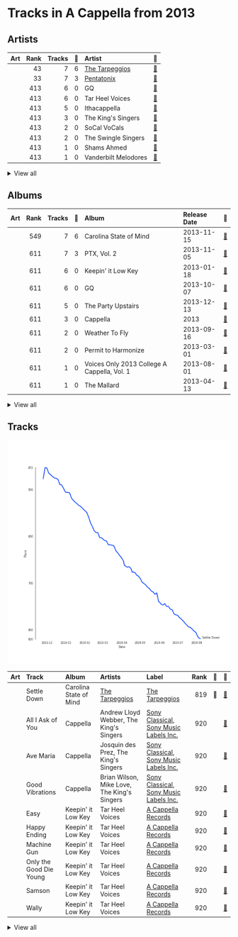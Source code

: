 # Tracks in A Cappella from 2013

## Artists

| Art | Rank | Tracks | 💚 | Artist | 🔗 |
|:---|---:|---:|---:|:---|:---|
| <img src="https://i.scdn.co/image/ab6761610000e5eb4b2621bf3c5f2197ee957582" alt="" width="50" /> | 43 | 7 | 6 | [The Tarpeggios](../../../artists/the_tarpeggios/overview.md) | [🔗](https://open.spotify.com/artist/2HXd5pFHJyaQJr5aXfErrE) |
| <img src="https://i.scdn.co/image/ab6761610000e5eb746dd598cf914934bd27ed7e" alt="" width="50" /> | 33 | 7 | 3 | [Pentatonix](../../../artists/pentatonix/overview.md) | [🔗](https://open.spotify.com/artist/26AHtbjWKiwYzsoGoUZq53) |
| <img src="https://i.scdn.co/image/ab6761610000e5eb0ff2431dd95126c10fdd23f6" alt="" width="50" /> | 413 | 6 | 0 | GQ | [🔗](https://open.spotify.com/artist/6JYedwPn7zEWlTSUda9mev) |
| <img src="https://i.scdn.co/image/ab6761610000e5eb3a9c5b798300322d4bc698f0" alt="" width="50" /> | 413 | 6 | 0 | Tar Heel Voices | [🔗](https://open.spotify.com/artist/1apO6pJsV1nwuF2K8sEsDo) |
| <img src="https://i.scdn.co/image/ab6761610000e5ebd7125855c1ecfb7680363db7" alt="" width="50" /> | 413 | 5 | 0 | Ithacappella | [🔗](https://open.spotify.com/artist/5bPTIGQvxRNjr6wl9yyAct) |
| <img src="https://i.scdn.co/image/ab6761610000e5ebe4536d632bb182e3f82baaaf" alt="" width="50" /> | 413 | 3 | 0 | The King's Singers | [🔗](https://open.spotify.com/artist/5lR7yDVN4z9kahOiUSlMhe) |
| <img src="https://i.scdn.co/image/ab6761610000e5eb78999d4b6fb0847081e2f479" alt="" width="50" /> | 413 | 2 | 0 | SoCal VoCals | [🔗](https://open.spotify.com/artist/5L30XpwHG77eWCZtelTns9) |
| <img src="https://i.scdn.co/image/ab6761610000e5ebc63e900506fdff4b6177f920" alt="" width="50" /> | 413 | 2 | 0 | The Swingle Singers | [🔗](https://open.spotify.com/artist/1ZlFYysRdc6YaUH5FkxPl8) |
| | 413 | 1 | 0 | Shams Ahmed | [🔗](https://open.spotify.com/artist/7rIkgg1ozqQIezA7c8Khf4) |
| <img src="https://i.scdn.co/image/ab6761610000e5eb8cb389217e22c8ecb1846122" alt="" width="50" /> | 413 | 1 | 0 | Vanderbilt Melodores | [🔗](https://open.spotify.com/artist/7HkF8fT7TZlrQsjSgWUEXN) |


<details>
<summary>View all</summary>

| Art | Rank | Tracks | 💚 | Artist | 🔗 |
|:---|---:|---:|---:|:---|:---|
| | 413 | 1 | 0 | Roxorloops & Blady Kris | [🔗](https://open.spotify.com/artist/6HRJOlHBoo07WcZdXZAADI) |
| <img src="https://i.scdn.co/image/ab6761610000e5eb38fb34aecda1243390324d36" alt="" width="50" /> | 413 | 1 | 0 | The Clef Hangers | [🔗](https://open.spotify.com/artist/5wUTXZIMX0mn6MzFA13qfO) |
| <img src="https://i.scdn.co/image/ab67616d0000b27327167af8c348634b70c8a6d4" alt="" width="50" /> | 413 | 1 | 0 | Mike Love | [🔗](https://open.spotify.com/artist/5gr5OoQ4aQdJ3CqOr9v7Bt) |
| <img src="https://i.scdn.co/image/ab6761610000e5eb9f0ec2e6469f7552d8a7ea63" alt="" width="50" /> | 413 | 1 | 0 | University of Rochester YellowJackets | [🔗](https://open.spotify.com/artist/5PdBpsZXvnEbbTe1589fMO) |
| <img src="https://i.scdn.co/image/ab6761610000e5eb5a6fd8ebc62d68a372d51516" alt="" width="50" /> | 413 | 1 | 0 | Andrew Lloyd Webber | [🔗](https://open.spotify.com/artist/4aP1lp10BRYZO658B2NwkG) |
| <img src="https://i.scdn.co/image/a832eaa4d4ff006a419610c2c5d37140efa00225" alt="" width="50" /> | 413 | 1 | 0 | Brian Wilson | [🔗](https://open.spotify.com/artist/4Q82S0VzF8qlCb4PnSDurj) |
| | 413 | 1 | 0 | Emily Shanny | [🔗](https://open.spotify.com/artist/3oWiUIUDPWJmvB8wElpaO5) |
| <img src="https://i.scdn.co/image/a1cac87495158db597c9faa75279cc3e30067c83" alt="" width="50" /> | 413 | 1 | 0 | Josquin des Prez | [🔗](https://open.spotify.com/artist/31f23hmZawdqgp0sECAzE8) |
| | 413 | 1 | 0 | Beejul Khatri | [🔗](https://open.spotify.com/artist/24SlCPf92d5VTzhI0ztENn) |
| <img src="https://i.scdn.co/image/ab6761610000e5eb8c4a9d4a5f8004ad4d0195aa" alt="" width="50" /> | 413 | 1 | 0 | The Nor'easters | [🔗](https://open.spotify.com/artist/1aLfVgwt8eBrpvHcutWmqe) |

</details>


## Albums

| Art | Rank | Tracks | 💚 | Album | Release Date | 🔗 |
|:---|---:|---:|---:|:---|:---|:---|
| <img src="https://i.scdn.co/image/ab67616d0000b2735d990e8b45c848dc22885f89" alt="" width="50" /> | 549 | 7 | 6 | Carolina State of Mind | 2013-11-15 | [🔗](https://open.spotify.com/album/3zKusinRVxdC5s2wOPYBgX) |
| <img src="https://i.scdn.co/image/ab67616d0000b273ea130469113a9c81d9b47801" alt="" width="50" /> | 611 | 7 | 3 | PTX, Vol. 2 | 2013-11-05 | [🔗](https://open.spotify.com/album/12dPqNFIdjiVFSHvtsDmzJ) |
| <img src="https://i.scdn.co/image/ab67616d0000b27371a67f8f5158f054b136bd8a" alt="" width="50" /> | 611 | 6 | 0 | Keepin' it Low Key | 2013-01-18 | [🔗](https://open.spotify.com/album/4EmdqB8w7gEONRX5QLypQZ) |
| <img src="https://i.scdn.co/image/ab67616d0000b273394e39d14be7ff810d0cbf4a" alt="" width="50" /> | 611 | 6 | 0 | GQ | 2013-10-07 | [🔗](https://open.spotify.com/album/3Op25RElrVsFcte612zusf) |
| <img src="https://i.scdn.co/image/ab67616d0000b273bcad2453bb8a140067a4d4e2" alt="" width="50" /> | 611 | 5 | 0 | The Party Upstairs | 2013-12-13 | [🔗](https://open.spotify.com/album/2AIAKP2FxbYNjmwQgAkqZz) |
| <img src="https://i.scdn.co/image/ab67616d0000b273954bf7796ba38ada0568352f" alt="" width="50" /> | 611 | 3 | 0 | Cappella | 2013 | [🔗](https://open.spotify.com/album/3n6JxpdWnHkazMCQxKK5qI) |
| <img src="https://i.scdn.co/image/ab67616d0000b273e82d230ecc34ad6fd5f873c1" alt="" width="50" /> | 611 | 2 | 0 | Weather To Fly | 2013-09-16 | [🔗](https://open.spotify.com/album/2AW4oP7GeAcKOWRY5x7O0o) |
| <img src="https://i.scdn.co/image/ab67616d0000b27304c063cf2fb113fd361d5d34" alt="" width="50" /> | 611 | 2 | 0 | Permit to Harmonize | 2013-03-01 | [🔗](https://open.spotify.com/album/4aHUBNFRDR1DzCO8GULLTD) |
| <img src="https://i.scdn.co/image/ab67616d0000b273dde0ec88fc58ec6a54ad25a5" alt="" width="50" /> | 611 | 1 | 0 | Voices Only 2013 College A Cappella, Vol. 1 | 2013-08-01 | [🔗](https://open.spotify.com/album/6zr4GyBIMy2GRvIGPflYaK) |
| <img src="https://i.scdn.co/image/ab67616d0000b273a244382317586a8decdf240c" alt="" width="50" /> | 611 | 1 | 0 | The Mallard | 2013-04-13 | [🔗](https://open.spotify.com/album/2IV5LQ4DzCjAIVwYZMHYgo) |


<details>
<summary>View all</summary>

| Art | Rank | Tracks | 💚 | Album | Release Date | 🔗 |
|:---|---:|---:|---:|:---|:---|:---|
| <img src="https://i.scdn.co/image/ab67616d0000b273d287779de0a37b217bc2f7e8" alt="" width="50" /> | 611 | 1 | 0 | Equilibrium | 2013-11-17 | [🔗](https://open.spotify.com/album/6BeTGjWVDQLQhdSM5MBziy) |
| <img src="https://i.scdn.co/image/ab67616d0000b2734c29cb8d443b45f43e78e9f5" alt="" width="50" /> | 611 | 1 | 0 | Encore | 2013-05-03 | [🔗](https://open.spotify.com/album/1AN2Vv5PecNjJEmzys8Gru) |

</details>


## Tracks

![Track score ranking over time](../../../images/playlists/a_cappella/2013/tracks_time_series.png)

| Art | Track | Album | Artists | Label | Rank | 💚 | 🔗 |
|:---|:---|:---|:---|:---|---:|:---|:---|
| <img src="https://i.scdn.co/image/ab67616d0000b2735d990e8b45c848dc22885f89" alt="" width="50" /> | Settle Down | Carolina State of Mind | [The Tarpeggios](../../../artists/the_tarpeggios/overview.md) | [The Tarpeggios](../../../labels/the_tarpeggios) | 819 | 💚 | [🔗](https://open.spotify.com/track/2RGGnyqlJ65QcpA4FggZ2x) |
| <img src="https://i.scdn.co/image/ab67616d0000b273954bf7796ba38ada0568352f" alt="" width="50" /> | All I Ask of You | Cappella | Andrew Lloyd Webber, The King's Singers | [Sony Classical](../../../labels/sony_classical), [Sony Music Labels Inc.](../../../labels/sony_music_labels_inc_) | 920 | | [🔗](https://open.spotify.com/track/5JTRLqApDZKaIwcopt1d9p) |
| <img src="https://i.scdn.co/image/ab67616d0000b273954bf7796ba38ada0568352f" alt="" width="50" /> | Ave Maria | Cappella | Josquin des Prez, The King's Singers | [Sony Classical](../../../labels/sony_classical), [Sony Music Labels Inc.](../../../labels/sony_music_labels_inc_) | 920 | | [🔗](https://open.spotify.com/track/6xBGuah2AMT6y5S0HlztUU) |
| <img src="https://i.scdn.co/image/ab67616d0000b273954bf7796ba38ada0568352f" alt="" width="50" /> | Good Vibrations | Cappella | Brian Wilson, Mike Love, The King's Singers | [Sony Classical](../../../labels/sony_classical), [Sony Music Labels Inc.](../../../labels/sony_music_labels_inc_) | 920 | | [🔗](https://open.spotify.com/track/14LgsPIZ7xKsfkM50VjxuA) |
| <img src="https://i.scdn.co/image/ab67616d0000b27371a67f8f5158f054b136bd8a" alt="" width="50" /> | Easy | Keepin' it Low Key | Tar Heel Voices | [A Cappella Records](../../../labels/a_cappella_records) | 920 | | [🔗](https://open.spotify.com/track/37vwAtZv5XEbpg0uetfdcB) |
| <img src="https://i.scdn.co/image/ab67616d0000b27371a67f8f5158f054b136bd8a" alt="" width="50" /> | Happy Ending | Keepin' it Low Key | Tar Heel Voices | [A Cappella Records](../../../labels/a_cappella_records) | 920 | | [🔗](https://open.spotify.com/track/72bpNdFjmdbiLFGV1w92RY) |
| <img src="https://i.scdn.co/image/ab67616d0000b27371a67f8f5158f054b136bd8a" alt="" width="50" /> | Machine Gun | Keepin' it Low Key | Tar Heel Voices | [A Cappella Records](../../../labels/a_cappella_records) | 920 | | [🔗](https://open.spotify.com/track/3p0txIEAiyVi0MBOd0AkmR) |
| <img src="https://i.scdn.co/image/ab67616d0000b27371a67f8f5158f054b136bd8a" alt="" width="50" /> | Only the Good Die Young | Keepin' it Low Key | Tar Heel Voices | [A Cappella Records](../../../labels/a_cappella_records) | 920 | | [🔗](https://open.spotify.com/track/3OERzUoUYTsAOarTBVQcMw) |
| <img src="https://i.scdn.co/image/ab67616d0000b27371a67f8f5158f054b136bd8a" alt="" width="50" /> | Samson | Keepin' it Low Key | Tar Heel Voices | [A Cappella Records](../../../labels/a_cappella_records) | 920 | | [🔗](https://open.spotify.com/track/4GkzthA7aLCGzoP7vuZj7t) |
| <img src="https://i.scdn.co/image/ab67616d0000b27371a67f8f5158f054b136bd8a" alt="" width="50" /> | Wally | Keepin' it Low Key | Tar Heel Voices | [A Cappella Records](../../../labels/a_cappella_records) | 920 | | [🔗](https://open.spotify.com/track/4dY5fF23LOemKIA9Q2uzxZ) |


<details>
<summary>View all</summary>

| Art | Track | Album | Artists | Label | Rank | 💚 | 🔗 |
|:---|:---|:---|:---|:---|---:|:---|:---|
| <img src="https://i.scdn.co/image/ab67616d0000b27304c063cf2fb113fd361d5d34" alt="" width="50" /> | Hold My Heart | Permit to Harmonize | SoCal VoCals | SoCal VoCals | 920 | | [🔗](https://open.spotify.com/track/1oyljwybETBhXYENumATMa) |
| <img src="https://i.scdn.co/image/ab67616d0000b27304c063cf2fb113fd361d5d34" alt="" width="50" /> | Poison & Wine | Permit to Harmonize | SoCal VoCals | SoCal VoCals | 920 | | [🔗](https://open.spotify.com/track/0e1lJVRsuzBjkXy73BpMq6) |
| <img src="https://i.scdn.co/image/ab67616d0000b273a244382317586a8decdf240c" alt="" width="50" /> | Some Nights | The Mallard | The Clef Hangers | The Clef Hangers | 920 | | [🔗](https://open.spotify.com/track/553aS2CmFAuIlw8JKeN2q8) |
| <img src="https://i.scdn.co/image/ab67616d0000b2734c29cb8d443b45f43e78e9f5" alt="" width="50" /> | Cough Syrup | Encore | Vanderbilt Melodores | [A Cappella Records](../../../labels/a_cappella_records) | 920 | | [🔗](https://open.spotify.com/track/4Wzi8j1QMFE10SDbe2r1VB) |
| <img src="https://i.scdn.co/image/ab67616d0000b273dde0ec88fc58ec6a54ad25a5" alt="" width="50" /> | Waka Waka (This Time for Africa) | Voices Only 2013 College A Cappella, Vol. 1 | University of Rochester YellowJackets | Voices Only A Cappella | 920 | | [🔗](https://open.spotify.com/track/37x7PLzv5rAxTZAgfCInUx) |
| <img src="https://i.scdn.co/image/ab67616d0000b273e82d230ecc34ad6fd5f873c1" alt="" width="50" /> | Libertango | Weather To Fly | The Swingle Singers | world village | 920 | | [🔗](https://open.spotify.com/track/1gJS3bMQ5B6z9PxVrr7F2Y) |
| <img src="https://i.scdn.co/image/ab67616d0000b273e82d230ecc34ad6fd5f873c1" alt="" width="50" /> | Poor Wayfaring Stranger | Weather To Fly | The Swingle Singers | world village | 920 | | [🔗](https://open.spotify.com/track/3vZI7kzLJgzZEVu8hB1ZTS) |
| <img src="https://i.scdn.co/image/ab67616d0000b273394e39d14be7ff810d0cbf4a" alt="" width="50" /> | Fly Away - Intro | GQ | GQ | Option C Records | 920 | | [🔗](https://open.spotify.com/track/0IdDyJeQXKg0KkwabitLmk) |
| <img src="https://i.scdn.co/image/ab67616d0000b273394e39d14be7ff810d0cbf4a" alt="" width="50" /> | Fly Away - Reprise | GQ | GQ | Option C Records | 920 | | [🔗](https://open.spotify.com/track/4DZcIScN0K45rFv4CYD8cz) |
| <img src="https://i.scdn.co/image/ab67616d0000b273394e39d14be7ff810d0cbf4a" alt="" width="50" /> | I'm into Something Good / Happy Together | GQ | GQ | Option C Records | 920 | | [🔗](https://open.spotify.com/track/647bpZBwa3ieLL4n3z39r5) |
| <img src="https://i.scdn.co/image/ab67616d0000b273394e39d14be7ff810d0cbf4a" alt="" width="50" /> | Plain Gold Ring | GQ | GQ | Option C Records | 920 | | [🔗](https://open.spotify.com/track/3HQKqgiyuRAOYzRlOk0CzI) |
| <img src="https://i.scdn.co/image/ab67616d0000b273394e39d14be7ff810d0cbf4a" alt="" width="50" /> | Timshel | GQ | GQ | Option C Records | 920 | | [🔗](https://open.spotify.com/track/5GtzG4nMm0DD4nlQp15uOn) |
| <img src="https://i.scdn.co/image/ab67616d0000b273394e39d14be7ff810d0cbf4a" alt="" width="50" /> | You Are My Sunshine | GQ | GQ | Option C Records | 920 | | [🔗](https://open.spotify.com/track/2onWKiQV1I8I5Q0Nx45yoa) |
| <img src="https://i.scdn.co/image/ab67616d0000b273ea130469113a9c81d9b47801" alt="" width="50" /> | Daft Punk | PTX, Vol. 2 | [Pentatonix](../../../artists/pentatonix/overview.md) | [RCA Records Label](../../../labels/rca_records_label) | 920 | 💚 | [🔗](https://open.spotify.com/track/6ukvsBzq4d1vBsAUmz7ZVt) |
| <img src="https://i.scdn.co/image/ab67616d0000b273ea130469113a9c81d9b47801" alt="" width="50" /> | Hey Momma / Hit the Road Jack | PTX, Vol. 2 | [Pentatonix](../../../artists/pentatonix/overview.md) | [RCA Records Label](../../../labels/rca_records_label) | 920 | | [🔗](https://open.spotify.com/track/2wUZek0zWyw5mGKoT8mRcG) |
| <img src="https://i.scdn.co/image/ab67616d0000b273ea130469113a9c81d9b47801" alt="" width="50" /> | I Need Your Love | PTX, Vol. 2 | [Pentatonix](../../../artists/pentatonix/overview.md) | [RCA Records Label](../../../labels/rca_records_label) | 920 | | [🔗](https://open.spotify.com/track/11tQS3cthRT6guY7WkTypx) |
| <img src="https://i.scdn.co/image/ab67616d0000b273ea130469113a9c81d9b47801" alt="" width="50" /> | Love Again | PTX, Vol. 2 | [Pentatonix](../../../artists/pentatonix/overview.md) | [RCA Records Label](../../../labels/rca_records_label) | 920 | | [🔗](https://open.spotify.com/track/0vcyzDe6aoYTg6jM0U0T9r) |
| <img src="https://i.scdn.co/image/ab67616d0000b273ea130469113a9c81d9b47801" alt="" width="50" /> | Natural Disaster | PTX, Vol. 2 | [Pentatonix](../../../artists/pentatonix/overview.md) | [RCA Records Label](../../../labels/rca_records_label) | 920 | | [🔗](https://open.spotify.com/track/04nemEju86ULMJ1iy6EAsF) |
| <img src="https://i.scdn.co/image/ab67616d0000b273ea130469113a9c81d9b47801" alt="" width="50" /> | Run to You | PTX, Vol. 2 | [Pentatonix](../../../artists/pentatonix/overview.md) | [RCA Records Label](../../../labels/rca_records_label) | 920 | 💚 | [🔗](https://open.spotify.com/track/1bukNCD9JEwNp235Ov0iZH) |
| <img src="https://i.scdn.co/image/ab67616d0000b273ea130469113a9c81d9b47801" alt="" width="50" /> | Valentine | PTX, Vol. 2 | [Pentatonix](../../../artists/pentatonix/overview.md) | [RCA Records Label](../../../labels/rca_records_label) | 920 | 💚 | [🔗](https://open.spotify.com/track/5djjmpqAOlne6d5RSHQmvu) |
| <img src="https://i.scdn.co/image/ab67616d0000b2735d990e8b45c848dc22885f89" alt="" width="50" /> | Carolina State of Mind | Carolina State of Mind | [The Tarpeggios](../../../artists/the_tarpeggios/overview.md) | [The Tarpeggios](../../../labels/the_tarpeggios) | 920 | 💚 | [🔗](https://open.spotify.com/track/60xweUiIfi93UhZEDN3DKY) |
| <img src="https://i.scdn.co/image/ab67616d0000b2735d990e8b45c848dc22885f89" alt="" width="50" /> | Chariot | Carolina State of Mind | [The Tarpeggios](../../../artists/the_tarpeggios/overview.md) | [The Tarpeggios](../../../labels/the_tarpeggios) | 920 | | [🔗](https://open.spotify.com/track/0of5rsasONYN34mx4rSgsn) |
| <img src="https://i.scdn.co/image/ab67616d0000b2735d990e8b45c848dc22885f89" alt="" width="50" /> | Home | Carolina State of Mind | [The Tarpeggios](../../../artists/the_tarpeggios/overview.md) | [The Tarpeggios](../../../labels/the_tarpeggios) | 920 | 💚 | [🔗](https://open.spotify.com/track/5EiVVKFfodbFiHTCFEB1i3) |
| <img src="https://i.scdn.co/image/ab67616d0000b2735d990e8b45c848dc22885f89" alt="" width="50" /> | I Knew You Were Trouble | Carolina State of Mind | [The Tarpeggios](../../../artists/the_tarpeggios/overview.md) | [The Tarpeggios](../../../labels/the_tarpeggios) | 920 | 💚 | [🔗](https://open.spotify.com/track/2uB0wu6NOxNAEYmKvf1VDi) |
| <img src="https://i.scdn.co/image/ab67616d0000b2735d990e8b45c848dc22885f89" alt="" width="50" /> | Lullabye (Goodnight, My Angel) | Carolina State of Mind | [The Tarpeggios](../../../artists/the_tarpeggios/overview.md) | [The Tarpeggios](../../../labels/the_tarpeggios) | 920 | 💚 | [🔗](https://open.spotify.com/track/4OXK8cslw5QGKzk6U1yRfU) |
| <img src="https://i.scdn.co/image/ab67616d0000b2735d990e8b45c848dc22885f89" alt="" width="50" /> | The Scientist | Carolina State of Mind | [The Tarpeggios](../../../artists/the_tarpeggios/overview.md) | [The Tarpeggios](../../../labels/the_tarpeggios) | 920 | 💚 | [🔗](https://open.spotify.com/track/6NOjptrSCGSEr6vvSQuDmC) |
| <img src="https://i.scdn.co/image/ab67616d0000b273d287779de0a37b217bc2f7e8" alt="" width="50" /> | Sincerely, Jane | Equilibrium | The Nor'easters, Shams Ahmed, Emily Shanny, Beejul Khatri | The Nor'easters | 920 | | [🔗](https://open.spotify.com/track/0hOFlYJaWWzMjHZJUl79mo) |
| <img src="https://i.scdn.co/image/ab67616d0000b273bcad2453bb8a140067a4d4e2" alt="" width="50" /> | I Won't Give Up | The Party Upstairs | Ithacappella | [Ithacappella](../../../labels/ithacappella) | 920 | | [🔗](https://open.spotify.com/track/4fK1ojDf3LYPh4KhNWoQFi) |
| <img src="https://i.scdn.co/image/ab67616d0000b273bcad2453bb8a140067a4d4e2" alt="" width="50" /> | Some Nights | The Party Upstairs | Ithacappella | [Ithacappella](../../../labels/ithacappella) | 920 | | [🔗](https://open.spotify.com/track/5ys1Y4xf0vaKR8HjonRl21) |
| <img src="https://i.scdn.co/image/ab67616d0000b273bcad2453bb8a140067a4d4e2" alt="" width="50" /> | The Man Who Can't Be Moved | The Party Upstairs | Ithacappella | [Ithacappella](../../../labels/ithacappella) | 920 | | [🔗](https://open.spotify.com/track/6wUSJugAinSVEgJu8S50Ou) |
| <img src="https://i.scdn.co/image/ab67616d0000b273bcad2453bb8a140067a4d4e2" alt="" width="50" /> | Too Close (feat. Roxorloops & Blady Kris) | The Party Upstairs | Ithacappella, Roxorloops & Blady Kris | [Ithacappella](../../../labels/ithacappella) | 920 | | [🔗](https://open.spotify.com/track/3mTJZn9RT8dd9cOXLq3Kgj) |
| <img src="https://i.scdn.co/image/ab67616d0000b273bcad2453bb8a140067a4d4e2" alt="" width="50" /> | We Found Love | The Party Upstairs | Ithacappella | [Ithacappella](../../../labels/ithacappella) | 920 | | [🔗](https://open.spotify.com/track/4p2CmpzQB1PzgCssyQepPg) |

</details>

